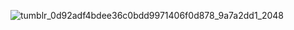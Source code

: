 




![tumblr_0d92adf4bdee36c0bdd9971406f0d878_9a7a2dd1_2048](https://github.com/user-attachments/assets/0fd34ff9-9074-4600-a0c5-04e480c440e4)
